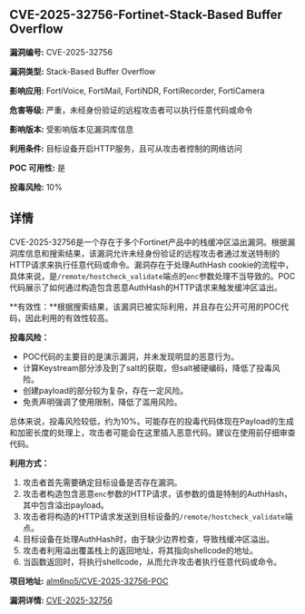 ## CVE-2025-32756-Fortinet-Stack-Based Buffer Overflow

**漏洞编号:** CVE-2025-32756

**漏洞类型:** Stack-Based Buffer Overflow

**影响应用:** FortiVoice, FortiMail, FortiNDR, FortiRecorder, FortiCamera

**危害等级:** 严重，未经身份验证的远程攻击者可以执行任意代码或命令

**影响版本:** 受影响版本见漏洞库信息

**利用条件:** 目标设备开启HTTP服务，且可从攻击者控制的网络访问

**POC 可用性:** 是

**投毒风险:** 10%

## 详情

CVE-2025-32756是一个存在于多个Fortinet产品中的栈缓冲区溢出漏洞。根据漏洞库信息和搜索结果，该漏洞允许未经身份验证的远程攻击者通过发送特制的HTTP请求来执行任意代码或命令。漏洞存在于处理AuthHash cookie的流程中，具体来说，是`/remote/hostcheck_validate`端点的`enc`参数处理不当导致的。POC代码展示了如何通过构造包含恶意AuthHash的HTTP请求来触发缓冲区溢出。 

**有效性：**根据搜索结果，该漏洞已被实际利用，并且存在公开可用的POC代码，因此利用的有效性较高。

**投毒风险：**

  *  POC代码的主要目的是演示漏洞，并未发现明显的恶意行为。  
  *  计算Keystream部分涉及到了salt的获取，但salt被硬编码，降低了投毒风险。
  *  创建payload的部分较为复杂，存在一定风险。
  *  免责声明强调了使用限制，降低了滥用风险。

总体来说，投毒风险较低，约为10%。可能存在的投毒代码体现在Payload的生成和加密长度的处理上，攻击者可能会在这里插入恶意代码。建议在使用前仔细审查代码。

**利用方式：**

1.  攻击者首先需要确定目标设备是否存在漏洞。
2.  攻击者构造包含恶意`enc`参数的HTTP请求，该参数的值是特制的AuthHash，其中包含溢出payload。
3.  攻击者将构造的HTTP请求发送到目标设备的`/remote/hostcheck_validate`端点。
4.  目标设备在处理AuthHash时，由于缺少边界检查，导致栈缓冲区溢出。
5.  攻击者利用溢出覆盖栈上的返回地址，将其指向shellcode的地址。
6.  当函数返回时，将执行shellcode，从而允许攻击者执行任意代码或命令。


**项目地址:** [alm6no5/CVE-2025-32756-POC](https://github.com/alm6no5/CVE-2025-32756-POC)

**漏洞详情:** [CVE-2025-32756](https://nvd.nist.gov/vuln/detail/CVE-2025-32756)